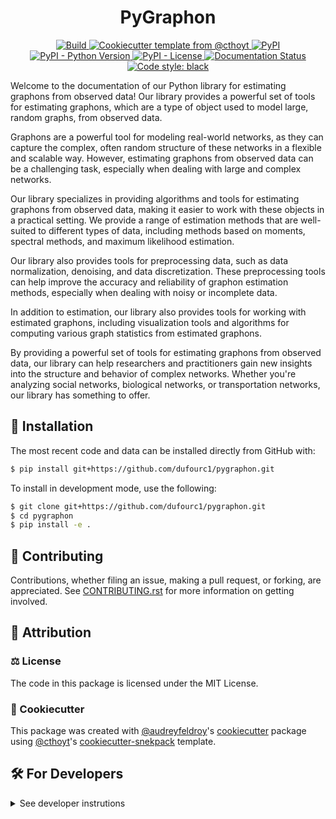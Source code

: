 <!--
<p align="center">
	<img src="https://github.com//pygraphon/raw/main/docs/source/logo.png" height="150">
</p>
-->

<h1 align="center">
	PyGraphon
</h1>

<p align="center">
		<a href="https://github.com/dufourc1/pygraphon/actions/workflows/build.yml">
			<img alt="Build" src="https://github.com/dufourc1/pygraphon/workflows/build/badge.svg" />
		</a>
		<a href="https://github.com/cthoyt/cookiecutter-python-package">
				<img alt="Cookiecutter template from @cthoyt" src="https://img.shields.io/badge/Cookiecutter-python--package-yellow" /> 
		</a>
		<a href="https://pypi.org/project/pygraphon">
				<img alt="PyPI" src="https://img.shields.io/pypi/v/pygraphon" />
		</a>
		<a href="https://pypi.org/project/pygraphon">
				<img alt="PyPI - Python Version" src="https://img.shields.io/pypi/pyversions/pygraphon" />
		</a>
		<a href="https://github.com/dufourc1/pygraphon/blob/master/LICENSE">
				<img alt="PyPI - License" src="https://img.shields.io/pypi/l" />
		</a>
		<a href='https://pygraphon.readthedocs.io/en/latest/?badge=latest'>
				<img src='https://readthedocs.org/projects/pygraphon/badge/?version=latest' alt='Documentation Status' />
		</a>
		<a href='https://github.com/psf/black'>
				<img src='https://img.shields.io/badge/code%20style-black-000000.svg' alt='Code style: black' />
		</a>
</p>

Welcome to the documentation of our Python library for estimating graphons from observed data! Our library provides a powerful set of tools for estimating graphons, which are a type of object used to model large, random graphs, from observed data.

Graphons are a powerful tool for modeling real-world networks, as they can capture the complex, often random structure of these networks in a flexible and scalable way. However, estimating graphons from observed data can be a challenging task, especially when dealing with large and complex networks.

Our library specializes in providing algorithms and tools for estimating graphons from observed data, making it easier to work with these objects in a practical setting. We provide a range of estimation methods that are well-suited to different types of data, including methods based on moments, spectral methods, and maximum likelihood estimation.

Our library also provides tools for preprocessing data, such as data normalization, denoising, and data discretization. These preprocessing tools can help improve the accuracy and reliability of graphon estimation methods, especially when dealing with noisy or incomplete data.

In addition to estimation, our library also provides tools for working with estimated graphons, including visualization tools and algorithms for computing various graph statistics from estimated graphons.

By providing a powerful set of tools for estimating graphons from observed data, our library can help researchers and practitioners gain new insights into the structure and behavior of complex networks. Whether you're analyzing social networks, biological networks, or transportation networks, our library has something to offer.

## 🚀 Installation

<!-- Uncomment this section after your first ``tox -e finish``
The most recent release can be installed from
[PyPI](https://pypi.org/project/pygraphon/) with:

```bash
$ pip install pygraphon
```
-->

The most recent code and data can be installed directly from GitHub with:

```bash
$ pip install git+https://github.com/dufourc1/pygraphon.git
```

To install in development mode, use the following:

```bash
$ git clone git+https://github.com/dufourc1/pygraphon.git
$ cd pygraphon
$ pip install -e .
```

## 👐 Contributing

Contributions, whether filing an issue, making a pull request, or forking, are appreciated. See
[CONTRIBUTING.rst](https://github.com//pygraphon/blob/master/CONTRIBUTING.rst) for more information on getting involved.

## 👋 Attribution

### ⚖️ License

The code in this package is licensed under the MIT License.

<!--
### 📖 Citation

Citation goes here!
-->

<!--
### 🎁 Support

This project has been supported by the following organizations (in alphabetical order):

- [Harvard Program in Therapeutic Science - Laboratory of Systems Pharmacology](https://hits.harvard.edu/the-program/laboratory-of-systems-pharmacology/)

-->

<!--
### 💰 Funding

This project has been supported by the following grants:

| Funding Body                                             | Program                                                                                                                       | Grant           |
|----------------------------------------------------------|-------------------------------------------------------------------------------------------------------------------------------|-----------------|
| DARPA                                                    | [Automating Scientific Knowledge Extraction (ASKE)](https://www.darpa.mil/program/automating-scientific-knowledge-extraction) | HR00111990009   |
-->

### 🍪 Cookiecutter

This package was created with [@audreyfeldroy](https://github.com/audreyfeldroy)'s
[cookiecutter](https://github.com/cookiecutter/cookiecutter) package using [@cthoyt](https://github.com/cthoyt)'s
[cookiecutter-snekpack](https://github.com/cthoyt/cookiecutter-snekpack) template.

## 🛠️ For Developers

<details>
	<summary>See developer instrutions</summary>

	
The final section of the README is for if you want to get involved by making a code contribution.

### ❓ Testing

After cloning the repository and installing `tox` with `pip install tox`, the unit tests in the `tests/` folder can be
run reproducibly with:

```shell
$ tox -q 
```

Additionally, these tests are automatically re-run with each commit in a [GitHub Action](https://github.com//pygraphon/actions?query=workflow%3ATests).

### 📝 Documentation

The documentation is built with [Sphinx](https://www.sphinx-doc.org/en/master/). After installing the package in development mode, the documentation can be built locally with:

```shell
$ tox -e docs
```

The documentation will then be available in `.tox/tmp/build/html/`.


Another way to build the documentation is to use the `make` command:

```shell
$ cd docs
$ make html
```

The documentation will then be available in `docs/build/html/`. To use the `make` command, one needs to install the
*additional* necessary dependencies in the virutal environment. This can be done with:

```shell
$ pip install -r docs/requirements.txt
```

note: to correctly format the documentation, one can use tool such as `rstfmt` (installable with `pip install rstfmt`).

### 📦 Making a Release

After installing the package in development mode and installing
`tox` with `pip install tox`, the commands for making a new release are contained within the `finish` environment
in `tox.ini`. Run the following from the shell:

```shell
$ tox -e finish
```

This script does the following:

1. Uses BumpVersion to switch the version number in the `setup.cfg` and
	 `src/pygraphon/version.py` to not have the `-dev` suffix
2. Packages the code in both a tar archive and a wheel
3. Uploads to PyPI using `twine`. Be sure to have a `.pypirc` file configured to avoid the need for manual input at this
	 step
4. Push to GitHub. You'll need to make a release going with the commit where the version was bumped.
5. Bump the version to the next patch. If you made big changes and want to bump the version by minor, you can
	 use `tox -e bumpversion minor` after.
</details>
